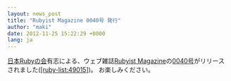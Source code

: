 ```yaml
---
layout: news_post
title: "Rubyist Magazine 0040号 発行"
author: "maki"
date: 2012-11-25 15:22:29 +0000
lang: ja
---
```


[日本Rubyの会][1]有志による、ウェブ雑誌[Rubyist
Magazine][2]の[0040号][3]がリリースされました([\[ruby-list:49015\]][4])。 お楽しみください。



[1]: http://ruby-no-kai.org
[2]: http://jp.rubyist.net/magazine/
[3]: http://jp.rubyist.net/magazine/?0040
[4]: https://blade.ruby-lang.org/ruby-list/49015
